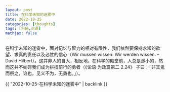 ```yaml
---
layout: post
title: 在科学未知的迷雾中
date: 2022-10-25
categories: [thoughts]
tags: [科研,论语]
mathjax: false
---
```


在科学未知的迷雾中，面对记忆与智力的相对有限性，我们依然要保持求知的欲望、求真的责任以及必胜的信心（Wir mussen wissen. Wir werden wissen. – David Hilbert）。这并非人的自大，相反地，在科学的殿堂前，人总是渺小的，然而这并不妨碍我们成为拼搏前行的勇者（《论语·为政篇第二 2.24》 子曰：「非其鬼而祭之，谄也。见义不为，无勇也。」）。

{{ "2022-10-25-在科学未知的迷雾中" | backlink }}
